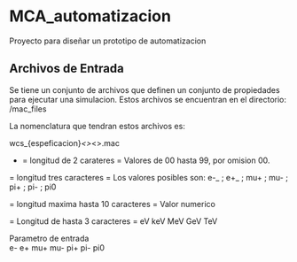 # MCA_automatizacion
Proyecto para diseñar un prototipo de automatizacion


## Archivos de Entrada

Se tiene un conjunto de archivos que definen un conjunto de propiedades para ejecutar una simulacion.
Estos archivos se encuentran en el directorio: /mac_files


La nomenclatura que tendran estos archivos es:

  wcs_{espeficacion}_<<particula>>_<<energia>>.mac  


 - <espeficacion> = longitud de 2 carateres
 <espeficacion> = Valores de 00 hasta 99, por omision 00.
  
  
<particula> = longitud tres caracteres
<particula> = Los valores posibles son: e-_ ; e+_ ; mu+ ; mu- ; pi+ ; pi- ; pi0

<energia> = longitud maxima hasta 10 caracteres
<energia> = Valor numerico <Medida de energia>
  
  <Medida de energia> = Longitud de hasta 3 caracteres
  <Medida de energia> = eV keV MeV GeV TeV

Parametro de entrada  
e-
e+
mu+
mu-
pi+
pi-
pi0
